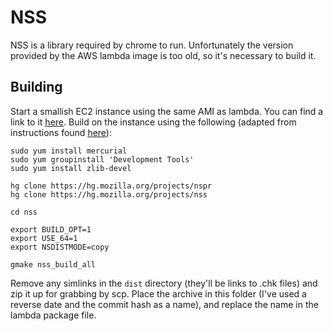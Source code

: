 # NSS

NSS is a library required by chrome to run. Unfortunately the version provided
by the AWS lambda image is too old, so it's necessary to build it.

## Building

Start a smallish EC2 instance using the same AMI as lambda. You can find a link
to it [here][1]. Build on the instance using the following (adapted from
instructions found [here][2]):

```shell
sudo yum install mercurial
sudo yum groupinstall 'Development Tools'
sudo yum install zlib-devel

hg clone https://hg.mozilla.org/projects/nspr
hg clone https://hg.mozilla.org/projects/nss

cd nss

export BUILD_OPT=1
export USE_64=1
export NSDISTMODE=copy

gmake nss_build_all
```

Remove any simlinks in the `dist` directory (they'll be links to .chk files) and
zip it up for grabbing by scp. Place the archive in this folder (I've used a
reverse date and the commit hash as a name), and replace the name in the
lambda package file.

[1]: http://docs.aws.amazon.com/lambda/latest/dg/current-supported-versions.html
[2]: https://developer.mozilla.org/en-US/docs/Mozilla/Projects/NSS/Reference/Building_and_installing_NSS/Build_instructions
